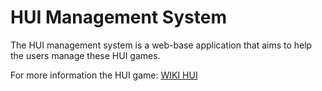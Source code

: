 # HUI Management System
The HUI management system is a web-base application that aims to help the users manage these HUI games.

For more information the HUI game: [WIKI HUI](https://vi.wikipedia.org/wiki/Ch%C6%A1i_h%E1%BB%A5i)